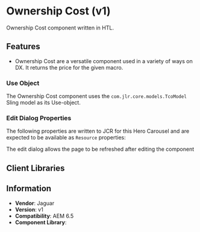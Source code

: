 <!-- Jaguar Component -->
Ownership Cost (v1)
====
Ownership Cost component written in HTL.

## Features

* Ownership Cost are a versatile component used in a variety of ways on DX. It returns the price for the given macro.

### Use Object
The Ownership Cost component uses the `com.jlr.core.models.TcoModel` Sling model as its Use-object.

### Edit Dialog Properties
The following properties are written to JCR for this Hero Carousel and are expected to be available as `Resource` properties:

The edit dialog allows the page to be refreshed after editing the component

## Client Libraries


## Information
* **Vendor**: Jaguar
* **Version**: v1
* **Compatibility**: AEM 6.5
* **Component Library**:
